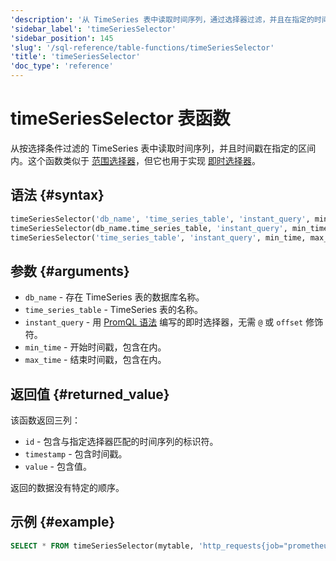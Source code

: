 ```yaml
---
'description': '从 TimeSeries 表中读取时间序列，通过选择器过滤，并且在指定的时间间隔内使用时间戳.'
'sidebar_label': 'timeSeriesSelector'
'sidebar_position': 145
'slug': '/sql-reference/table-functions/timeSeriesSelector'
'title': 'timeSeriesSelector'
'doc_type': 'reference'
---
```



# timeSeriesSelector 表函数

从按选择条件过滤的 TimeSeries 表中读取时间序列，并且时间戳在指定的区间内。这个函数类似于 [范围选择器](https://prometheus.io/docs/prometheus/latest/querying/basics/#range-vector-selectors)，但它也用于实现 [即时选择器](https://prometheus.io/docs/prometheus/latest/querying/basics/#instant-vector-selectors)。

## 语法 {#syntax}

```sql
timeSeriesSelector('db_name', 'time_series_table', 'instant_query', min_time, max_time)
timeSeriesSelector(db_name.time_series_table, 'instant_query', min_time, max_time)
timeSeriesSelector('time_series_table', 'instant_query', min_time, max_time)
```

## 参数 {#arguments}

- `db_name` - 存在 TimeSeries 表的数据库名称。
- `time_series_table` - TimeSeries 表的名称。
- `instant_query` - 用 [PromQL 语法](https://prometheus.io/docs/prometheus/latest/querying/basics/#instant-vector-selectors) 编写的即时选择器，无需 `@` 或 `offset` 修饰符。
- `min_time` - 开始时间戳，包含在内。
- `max_time` - 结束时间戳，包含在内。

## 返回值 {#returned_value}

该函数返回三列：
- `id` - 包含与指定选择器匹配的时间序列的标识符。
- `timestamp` - 包含时间戳。
- `value` - 包含值。

返回的数据没有特定的顺序。

## 示例 {#example}

```sql
SELECT * FROM timeSeriesSelector(mytable, 'http_requests{job="prometheus"}', now() - INTERVAL 10 MINUTES, now())
```
